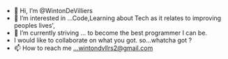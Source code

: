 - 👋 Hi, I’m @WintonDeVilliers
- 👀 I’m interested in ...Code,Learning about Tech as it relates to improving peoples lives', 
- 🌱 I’m currently striving ... to become the best programmer I can be.
-    I would like to collaborate on what you got. so...whatcha got ?
- 📫 How to reach me ...wintondvllrs2@gmail.com

<!---
WintonDeVilliers/WintonDeVilliers is a ✨ special ✨ repository because its `README.md` (this file) appears on your GitHub profile.
You can click the Preview link to take a look at your changes.
--->
